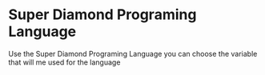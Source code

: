 # Super Diamond Programing Language

Use the Super Diamond Programing Language you can choose the variable that will me used for the language
